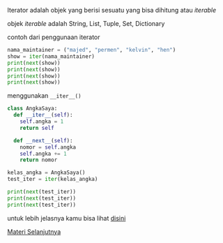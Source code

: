 Iterator adalah objek yang berisi sesuatu yang bisa dihitung atau *iterable*

objek *iterable* adalah String, List, Tuple, Set, Dictionary

contoh dari penggunaan iterator
```py
nama_maintainer = ("majed", "permen", "kelvin", "hen")
show = iter(nama_maintainer)
print(next(show))
print(next(show))
print(next(show))
print(next(show))
```

menggunakan `__iter__()`
```py
class AngkaSaya:
  def __iter__(self):
    self.angka = 1
    return self

  def __next__(self):
    nomor = self.angka
    self.angka += 1
    return nomor

kelas_angka = AngkaSaya()
test_iter = iter(kelas_angka)

print(next(test_iter))
print(next(test_iter))
print(next(test_iter))
```

untuk lebih jelasnya kamu bisa lihat [disini](iterator.py)

[Materi Selanjutnya](../20_lambda)